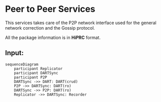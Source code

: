 # Peer to Peer Services

This services takes care of the P2P network interface used for the general network correction and the
Gossip protocol.

All the package information is in **HiPRC** format.

Input:
  - 

```mermaid
sequenceDiagram
    participant Replicator 
    participant DARTSync 
    participant P2P 
    DARTSync ->> DART: DART(crud)
    P2P ->> DARTSync: DART(ro)
    DARTSync ->> P2P: DART(ro)
    Replicator ->> DARTSync: Recorder
```


